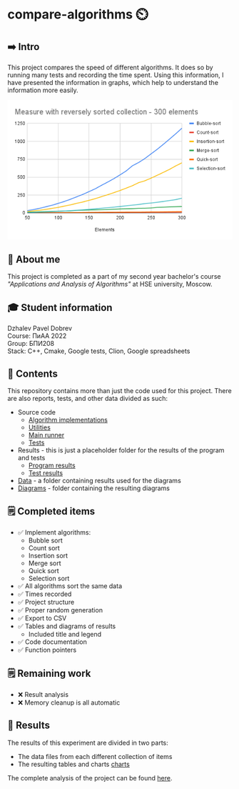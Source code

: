 # compare-algorithms ⏲️
## ➡️ Intro
This project compares the speed of different algorithms. It does so by running many tests and recording the time spent. Using this information, I have presented the information in graphs, which help to understand the information more easily. 

![Compare algorithms photo](/diagrams/Measure%20with%20reversely%20sorted%20collection%20-%20300%20elements.png)

## 👦 About me
This project is completed as a part of my second year bachelor's course <i>"Applications and Analysis of Algorithms"</i> at HSE university, Moscow.

## 🎓 Student information
Dzhalev Pavel Dobrev</br>
Course: ПиАА 2022</br>
Group: БПИ208</br>
Stack: C++, Cmake, Google tests, Clion, Google spreadsheets

## 📖 Contents
This repository contains more than just the code used for this project. There are also reports, tests, and other data divided as such:
 - Source code
    - [Algorithm implementations](https://github.com/padjal/compare-algorithms/tree/main/CompareAlgorithms/algorithms)
    - [Utilities](https://github.com/padjal/compare-algorithms/tree/main/CompareAlgorithms/utils)
    - [Main runner](https://github.com/padjal/compare-algorithms/blob/main/CompareAlgorithms/main.cpp)
    - [Tests](https://github.com/padjal/compare-algorithms/tree/main/CompareAlgorithms/Google_tests)
  - Results - this is just a placeholder folder for the results of the program and tests
    - [Program results](https://github.com/padjal/compare-algorithms/tree/main/CompareAlgorithms/results)
    - [Test results](https://github.com/padjal/compare-algorithms/tree/main/CompareAlgorithms/results/tests)
  - [Data](https://github.com/padjal/compare-algorithms/tree/main/data) - a folder containing results used for the diagrams
  - [Diagrams](https://github.com/padjal/compare-algorithms/tree/main/diagrams) - folder containing the resulting diagrams

## 🗒️ Completed items
 - ✅ Implement algorithms:
    - Bubble sort
    - Count sort
    - Insertion sort
    - Merge sort
    - Quick sort
    - Selection sort
 - ✅ All algorithms sort the same data
 - ✅ Times recorded
 - ✅ Project structure
 - ✅ Proper random generation
 - ✅ Export to CSV
 - ✅ Tables and diagrams of results
    - Included title and legend
 - ✅ Code documentation
 - ✅ Function pointers


## 🗒️ Remaining work
 - ❌ Result analysis
 - ❌ Memory cleanup is all automatic

## 💎 Results
The results of this experiment are divided in two parts:
 - The data files from each different collection of items 
 - The resulting tables and charts [charts](https://docs.google.com/spreadsheets/d/1PMlP1ESOIdAixUlooa60m8eL2VymPFyXyPgPI7gwLfo/edit?usp=sharing)

 The complete analysis of the project can be found [here](result_analysis.md).